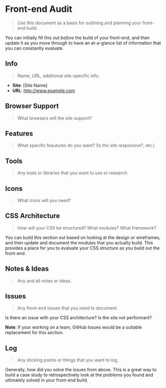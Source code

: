 Front-end Audit
===============

> Use this document as a basis for outlining and planning your front-end build.

You can initially fill this out *before* the build of your front-end, and then update it as you move through to have an at-a-glance list of information that you can constantly evaluate.

Info
----

> Name, URL, additional site-specific info.

- **Site**: [Site Name]
- **URL**: http://www.example.com

Browser Support
---------------

> What browsers will the site support?

Features
--------

> What specific feautures do you want? (Is the site responsive?, etc.)

Tools
-----

> Any tools or libraries that you want to use or research.

Icons
-----

> What icons will you need?

CSS Architecture
----------------

> How will your CSS be structured? What modules? What framework?

You can build this section out based on looking at the design or wireframes, and then update and document the modules that you actually build. This provides a place for you to evaluate your CSS structure as you build out the front-end.

Notes & Ideas
-------------

> Any and all notes or ideas.

Issues
------

> Any front-end issues that you need to document.

Is there an issue with your CSS architecture? Is the site not performant?

**Note**: If your working on a team, GitHub Issues would be a suitable replacement for this section.

Log
---

> Any sticking points or things that you want to log.

Generally, how did you solve the issues from above. This is a great way to build a case study to retrospectively look at the problems you found and ultimately solved in your front-end build.
